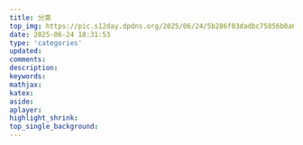 ```yaml
---
title: 分类
top_img: https://pic.s12day.dpdns.org/2025/06/24/5b286f03dadbc75856b0a67a0405dc01.jpg
date: 2025-06-24 18:31:53
type: 'categories'
updated:
comments:
description:
keywords:
mathjax:
katex:
aside:
aplayer:
highlight_shrink:
top_single_background:
---
```

